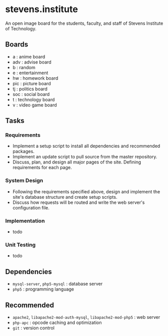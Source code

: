 # stevens.institute

An open image board for the students, faculty, and staff of Stevens Institute of Technology.


## Boards
- a : anime board
- adv : advise board
- b : random
- e : entertainment
- hw : homework board
- pic : picture board
- tj : politics board
- soc : social board
- t : technology board
- v : video game board


## Tasks
### Requirements
- Implement a setup script to install all dependencies and recommended packages.
- Implement an update script to pull source from the master repository.
- Discuss, plan, and design all major pages of the site. Defining requirements for each page.

### System Design
- Following the requirements specified above, design and implement the site's database structure and create setup scripts.
- Discuss how requests will be routed and write the web server's configuration file.

### Implementation
- todo

### Unit Testing
- todo


## Dependencies
* `mysql-server`, `php5-mysql` : database server
* `php5` : programming language


## Recommended
* `apache2`, `libapache2-mod-auth-mysql`, `libapache2-mod-php5` : web server
* `php-apc` : opcode caching and optimization
* `git` : version control
